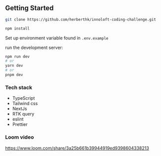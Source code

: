 
## Getting Started

```bash
git clone https://github.com/herberthk/innoloft-coding-challenge.git

npm install
```

Set up environment variable found in `.env.example`

run the development server:

```bash
npm run dev
# or
yarn dev
# or
pnpm dev
```

### Tech stack
 - TypeScript
 - Tailwind css
 - NextJs
 - RTK query
 - eslint
 - Prettier


 ### Loom video
 https://www.loom.com/share/3a25b661b39944919ed9398604338213